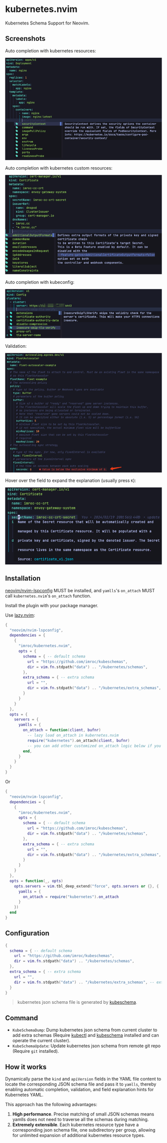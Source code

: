 # kubernetes.nvim

Kubernetes Schema Support for Neovim.

## Screenshots

Auto completion with kubernetes resources:

![](./images/deployment-autocomplete.png)

Auto completion with kubernetes custom resources:

![](./images/cert-autocomplete.png)

Auto completion with kubeconfig:

![](./images/kubeconfig-autocomplete.png)

Validation:

![](./images/validation.png)

Hover over the field to expand the explanation (usually press `K`):

![](./images/hover-cert.png)

## Installation

[neovim/nvim-lspconfig](https://github.com/neovim/nvim-lspconfig) MUST be installed, and `yamlls`'s `on_attach` MUST call `kubernetes.nvim`'s `on_attach` function.

Install the plugin with your package manager.

Use [lazy.nvim](https://github.com/folke/lazy.nvim):

```lua
{
  "neovim/nvim-lspconfig",
  dependencies = {
    {
      "imroc/kubernetes.nvim",
      opts = {
        schema = { -- default schema
          url = "https://github.com/imroc/kubeschemas",
          dir = vim.fn.stdpath("data") .. "/kubernetes/schemas",
        },
        extra_schema = { -- extra schema
          url = "",
          dir = vim.fn.stdpath("data") .. "/kubernetes/extra_schemas", -- extra schema dir, `KubeSchemaDump` command will dump json schema to this dir, and have higher priority in schema match
        }
      }
    }
  },
  opts = {
    servers = {
      yamlls = {
        on_attach = function(client, bufnr)
          -- lazy load on_attach in kubernetes.nvim
          require("kubernetes").on_attach(client, bufnr)
          -- you can add other customized on_attach logic below if you want
        end,
      }
    }
  }
}
```

Or

```lua
{
  "neovim/nvim-lspconfig",
  dependencies = {
    {
      "imroc/kubernetes.nvim",
      opts = {
        schema = { -- default schema
          url = "https://github.com/imroc/kubeschemas",
          dir = vim.fn.stdpath("data") .. "/kubernetes/schemas",
        },
        extra_schema = { -- extra schema
          url = "",
          dir = vim.fn.stdpath("data") .. "/kubernetes/extra_schemas", -- extra schema dir, `KubeSchemaDump` command will dump json schema to this dir, and have higher priority in schema match
        }
      }
    }
  },
  opts = function(_, opts)
    opts.servers = vim.tbl_deep_extend("force", opts.servers or {}, {
      yamlls = {
        on_attach = require("kubernetes").on_attach
      }
    })
  end
}
```

##  Configuration

```lua
{
  schema = { -- default schema
    url = "https://github.com/imroc/kubeschemas",
    dir = vim.fn.stdpath("data") .. "/kubernetes/schemas",
  },
  extra_schema = { -- extra schema
    url = "",
    dir = vim.fn.stdpath("data") .. "/kubernetes/extra_schemas", -- extra schema dir, `KubeSchemaDump` command will dump json schema to this dir, and have higher priority in schema match
  }
}
```

> kubernetes json schema file is generated by [kubeschema](https://github.com/imroc/kubeschema).

## Command

- `KubeSchemaDump`: Dump kubernetes json schema from current cluster to add extra schemas (Require [kubectl](https://kubernetes.io/docs/tasks/tools/#kubectl) and [kubeschema](https://github.com/imroc/kubeschema) installed and can operate the current cluster).
- `KubeSchemaUpdate`: Update kubernetes json schema from remote git repo (Require `git` installed).

## How it works

Dynamically parse the `kind` and `apiVersion` fields in the YAML file content to locate the corresponding JSON schema file and pass it to `yamlls`, thereby enabling automatic completion, validation, and field explanation hints for Kubernetes YAML.

This approach has the following advantages:
1. **High performance**. Precise matching of small JSON schemas means yamlls does not need to traverse all the schemas during matching.
2. **Extremely extensible**. Each kubernetes resource type have a corresponding json schema file, one subdirectory per group, allowing for unlimited expansion of additional kubernetes resource types.
